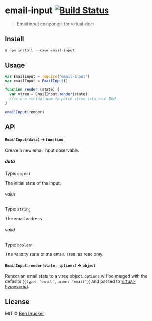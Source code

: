 # email-input [![Build Status](https://travis-ci.org/bendrucker/email-input.svg?branch=master)](https://travis-ci.org/bendrucker/email-input)

> Email input component for virtual-dom


## Install

```
$ npm install --save email-input
```


## Usage

```js
var EmailInput = require('email-input')
var emailInput = EmailInput()

function render (state) {
  var vtree = EmailInput.render(state)
  //=> use virtual-dom to patch vtree into real DOM
}

emailInput(render)
```

## API

#### `EmailInput(data)` -> `function`

Create a new email input observable.

##### data

Type: `object`

The initial state of the input.

###### value

Type: `string`

The email address.

###### valid

Type: `boolean`

The validity state of the email. Treat as read only.

#### `EmailInput.render(state, options)` -> `object`

Render an email state to a vtree object. `options` will be merged with the defaults (`{type: 'email', name: 'email'}`) and passed to [virtual-hyperscript](https://github.com/Matt-Esch/virtual-dom/tree/master/virtual-hyperscript).

## License

MIT © [Ben Drucker](http://bendrucker.me)
